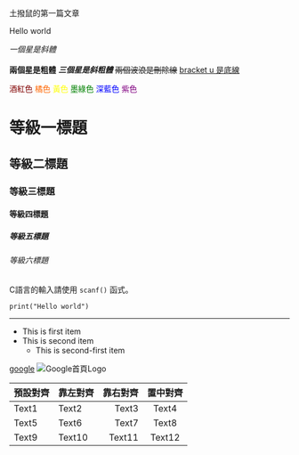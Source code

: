 土撥鼠的第一篇文章

Hello world

*一個星是斜體* <br>  
**兩個星是粗體**
***三個星是斜粗體***
~~兩個波浪是刪除線~~
<u>bracket u 是底線</u>

<font color=#800000>酒紅色</font>
<font color=#FF6600>橘色</font>
<font color=#FFFF00>黃色</font>
<font color=#008000>墨綠色</font>
<font color=#0000FF>深藍色</font>
<font color=#800080>紫色</font>

# 等級一標題
## 等級二標題
### 等級三標題
#### 等級四標題
##### 等級五標題
###### 等級六標題

C語言的輸入請使用 `scanf()` 函式。

```
print("Hello world")
```

***

+ This is first item
+ This is second item
	+ This is second-first item


[google](https://www.google.com)
![Google首頁Logo](https://www.google.com/images/branding/googlelogo/1x/googlelogo_color_272x92dp.png)

| 預設對齊 | 靠左對齊 | 靠右對齊 | 置中對齊 |
| ----- | :----- | -----: | :-----: |
| Text1 | Text2 | Text3 | Text4 |
| Text5 | Text6 | Text7 | Text8 |
| Text9 | Text10 | Text11 | Text12 |
